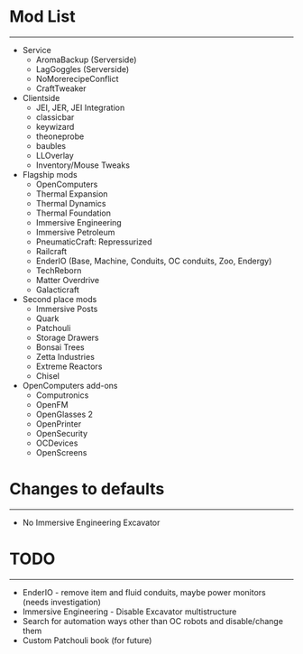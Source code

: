 # Mod List
----------
* Service
    - AromaBackup (Serverside)
    - LagGoggles (Serverside)
    - NoMorerecipeConflict
    - CraftTweaker
* Clientside
    - JEI, JER, JEI Integration
    - classicbar
    - keywizard
    - theoneprobe
    - baubles
    - LLOverlay
    - Inventory/Mouse Tweaks
* Flagship mods
    - OpenComputers
    - Thermal Expansion
    - Thermal Dynamics
    - Thermal Foundation
    - Immersive Engineering
    - Immersive Petroleum
    - PneumaticCraft: Repressurized
    - Railcraft
    - EnderIO (Base, Machine, Conduits, OC conduits, Zoo, Endergy)
    - TechReborn
    - Matter Overdrive
    - Galacticraft
* Second place mods
    - Immersive Posts
    - Quark
    - Patchouli
    - Storage Drawers
    - Bonsai Trees
    - Zetta Industries
    - Extreme Reactors
    - Chisel
* OpenComputers add-ons
    - Computronics
    - OpenFM
    - OpenGlasses 2
    - OpenPrinter
    - OpenSecurity
    - OCDevices
    - OpenScreens


# Changes to defaults
---------------------
* No Immersive Engineering Excavator


# TODO
------
- EnderIO - remove item and fluid conduits, maybe power monitors (needs investigation)
- Immersive Engineering - Disable Excavator multistructure
- Search for automation ways other than OC robots and disable/change them
- Custom Patchouli book (for future)
